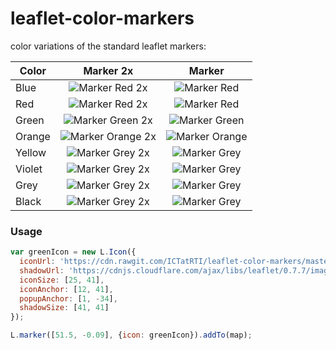 leaflet-color-markers
=====================

color variations of the standard leaflet markers:

| Color | Marker 2x  | Marker  |
| ------------- |:-------------:|:-----:|
| Blue | ![Marker Red 2x](https://raw.githubusercontent.com/ICTatRTI/leaflet-color-markers/master/img/marker-icon-2x-blue.png) | ![Marker Red](https://raw.githubusercontent.com/ICTatRTI/leaflet-color-markers/master/img/marker-icon-blue.png) |
| Red | ![Marker Red 2x](https://raw.githubusercontent.com/ICTatRTI/leaflet-color-markers/master/img/marker-icon-2x-red.png) | ![Marker Red](https://raw.githubusercontent.com/ICTatRTI/leaflet-color-markers/master/img/marker-icon-red.png) |
| Green | ![Marker Green 2x](https://raw.githubusercontent.com/ICTatRTI/leaflet-color-markers/master/img/marker-icon-2x-green.png) | ![Marker Green](https://raw.githubusercontent.com/ICTatRTI/leaflet-color-markers/master/img/marker-icon-green.png) |
| Orange | ![Marker Orange 2x](https://raw.githubusercontent.com/ICTatRTI/leaflet-color-markers/master/img/marker-icon-2x-orange.png) | ![Marker Orange](https://raw.githubusercontent.com/ICTatRTI/leaflet-color-markers/master/img/marker-icon-orange.png) |
| Yellow | ![Marker Grey 2x](https://raw.githubusercontent.com/ICTatRTI/leaflet-color-markers/master/img/marker-icon-2x-yellow.png) | ![Marker Grey](https://raw.githubusercontent.com/ICTatRTI/leaflet-color-markers/master/img/marker-icon-yellow.png) |
| Violet | ![Marker Grey 2x](https://raw.githubusercontent.com/ICTatRTI/leaflet-color-markers/master/img/marker-icon-2x-violet.png) | ![Marker Grey](https://raw.githubusercontent.com/ICTatRTI/leaflet-color-markers/master/img/marker-icon-violet.png) |
| Grey | ![Marker Grey 2x](https://raw.githubusercontent.com/ICTatRTI/leaflet-color-markers/master/img/marker-icon-2x-grey.png) | ![Marker Grey](https://raw.githubusercontent.com/ICTatRTI/leaflet-color-markers/master/img/marker-icon-grey.png) |
| Black | ![Marker Grey 2x](https://raw.githubusercontent.com/ICTatRTI/leaflet-color-markers/master/img/marker-icon-2x-black.png) | ![Marker Grey](https://raw.githubusercontent.com/ICTatRTI/leaflet-color-markers/master/img/marker-icon-black.png) |

### Usage
```javascript
var greenIcon = new L.Icon({
  iconUrl: 'https://cdn.rawgit.com/ICTatRTI/leaflet-color-markers/master/img/marker-icon-2x-green.png',
  shadowUrl: 'https://cdnjs.cloudflare.com/ajax/libs/leaflet/0.7.7/images/marker-shadow.png',
  iconSize: [25, 41],
  iconAnchor: [12, 41],
  popupAnchor: [1, -34],
  shadowSize: [41, 41]
});

L.marker([51.5, -0.09], {icon: greenIcon}).addTo(map);
```
